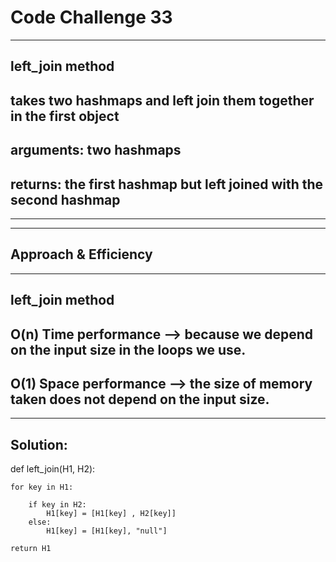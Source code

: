 # Code Challenge 33

---

## left_join method
        
## takes two hashmaps and left join them together in the first object
## arguments: two hashmaps
## returns: the first hashmap but left joined with the second hashmap

---



---

## Approach & Efficiency

---

## left_join method
## O(n) Time performance --> because we depend on the input size in the loops we use.
## O(1) Space performance --> the size of memory taken does not depend on the input size.

---

## Solution:

def left_join(H1, H2):
           
    for key in H1:
        
        if key in H2:
            H1[key] = [H1[key] , H2[key]]
        else:
            H1[key] = [H1[key], "null"]
        
    return H1